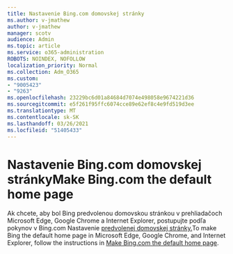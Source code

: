 ```yaml
---
title: Nastavenie Bing.com domovskej stránky
ms.author: v-jmathew
author: v-jmathew
manager: scotv
audience: Admin
ms.topic: article
ms.service: o365-administration
ROBOTS: NOINDEX, NOFOLLOW
localization_priority: Normal
ms.collection: Adm_O365
ms.custom:
- "9005423"
- "9263"
ms.openlocfilehash: 23229bc6d01a84684d7074e498058e9674221d36
ms.sourcegitcommit: e5f261f95ffc6074cce89e62ef8c4e9fd519d3ee
ms.translationtype: MT
ms.contentlocale: sk-SK
ms.lasthandoff: 03/26/2021
ms.locfileid: "51405433"
---
```

# <a name="make-bingcom-the-default-home-page"></a><span data-ttu-id="44bd6-102">Nastavenie Bing.com domovskej stránky</span><span class="sxs-lookup"><span data-stu-id="44bd6-102">Make Bing.com the default home page</span></span>

<span data-ttu-id="44bd6-103">Ak chcete, aby bol Bing predvolenou domovskou stránkou v prehliadačoch Microsoft Edge, Google Chrome a Internet Explorer, postupujte podľa pokynov v Bing.com Nastavenie [predvolenej domovskej stránky.](https://go.microsoft.com/fwlink/?linkid=2149816)</span><span class="sxs-lookup"><span data-stu-id="44bd6-103">To make Bing the default home page in Microsoft Edge, Google Chrome, and Internet Explorer, follow the instructions in [Make Bing.com the default home page](https://go.microsoft.com/fwlink/?linkid=2149816).</span></span>
